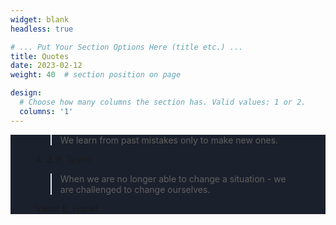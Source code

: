 ```yaml
---
widget: blank
headless: true

# ... Put Your Section Options Here (title etc.) ...
title: Quotes
date: 2023-02-12
weight: 40  # section position on page

design:
  # Choose how many columns the section has. Valid values: 1 or 2.
  columns: '1'
---
```


<section class="vh-0" style="background-color: #1a202c;">
  <div class="container py-0 h-0">
    <div class="row d-flex align-items-center h-0">
      <div class="col col-lg-12 mb-8 mb-lg-0">
        <figure class="text-center bg-red py-0 px-0 shadow-2" style="border-radius: .75rem;">
          <i class="far fa-gem fa-lg mb-0" style="color: #f9a169;"></i>
          <blockquote class="blockquote pb-0">
            <p>
              <i class="fas fa-angle-double-left" style="color: #f9a169;"></i>
              <span class="lead font-italic">We learn from past mistakes only to make new ones.</span>
              <i class="fas fa-angle-double-right" style="color: #f9a169;"></i>
            </p>
          </blockquote>
          <figcaption class="blockquote-footer mb-0 font-italic">
            A. J. P. Taylor
          </figcaption>
        </figure>
      </div>
      <div class="col col-lg-12">
        <figure class="text-center bg-red py-0 px-0 shadow-2" style="border-radius: .75rem;">
          <i class="far fa-gem fa-lg mb-4" style="color: #f36f63;"></i>
          <blockquote class="blockquote pb-0">
            <p>
              <i class="fas fa-angle-double-left" style="color: #f36f63;"></i>
              <span class="lead font-italic">When we are no longer able to change a situation - we are challenged to change ourselves.</span>
              <i class="fas fa-angle-double-right" style="color: #f36f63;"></i>
            </p>
          </blockquote>
          <figcaption class="blockquote-footer mb-0 font-italic">
            Viktor E. Frankl
          </figcaption>
        </figure>
      </div>
    </div>
  </div>
</section>
